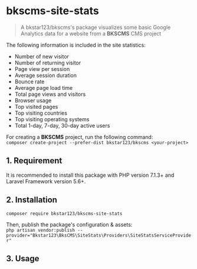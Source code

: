 # bkscms-site-stats

> A bkstar123/bkscms's package visualizes some basic Google Analytics data for a website from a **BKSCMS** CMS project

The following information is included in the site statistics:  
- Number of new visitor  
- Number of returning visitor  
- Page view per session  
- Average session duration  
- Bounce rate  
- Average page load time  
- Total page views and visitors  
- Browser usage  
- Top visited pages  
- Top visiting countries  
- Top visiting operating systems  
- Total 1-day, 7-day, 30-day active users  

For creating a **BKSCMS** project, run the following command:  
```composer create-project --prefer-dist bkstar123/bkscms <your-project>```  

## 1. Requirement
It is recommended to install this package with PHP version 7.1.3+ and Laravel Framework version 5.6+.  

## 2. Installation
    composer require bkstar123/bkscms-site-stats

Then, publish the package's configuration & assets:     
```php artisan vendor:publish --provider="Bkstar123\BksCMS\SiteStats\Providers\SiteStatsServiceProvider"```  

## 3. Usage
